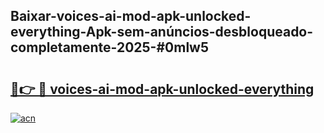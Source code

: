 ## Baixar-voices-ai-mod-apk-unlocked-everything-Apk-sem-anúncios-desbloqueado-completamente-2025-#0mlw5

# <h2><a href="https://ainizakaria.my?title=voices-ai-mod-apk-unlocked-everything&ref=22M">🔗👉 🔴 voices-ai-mod-apk-unlocked-everything</a></h2>

[![acn](https://github.com/user-attachments/assets/0f9c940e-d8b0-45ae-aac7-cd30a18b3e1c)](https://ainizakaria.my?title=voices-ai-mod-apk-unlocked-everything&ref=22M)

